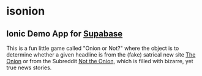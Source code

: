 # isonion

## Ionic Demo App for [Supabase](https://supabase.io)

This is a fun little game called "Onion or Not?" where the object is to determine whether a given headline is from the (fake) satrical new site [The Onion](https://www.theonion.com) or from the Subreddit [Not the Onion](https://www.reddit.com/r/nottheonion), which is filled with bizarre, yet true news stories.
